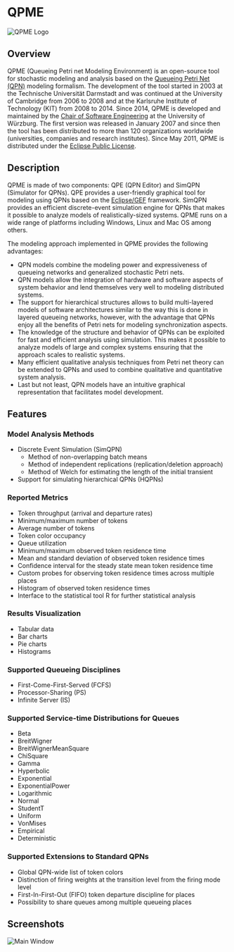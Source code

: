 # QPME

![QPME Logo](https://se.informatik.uni-wuerzburg.de/fileadmin/_migrated/RTE/RTEmagicC_QPME_Logo2_02.jpg.jpg)

## Overview

QPME (Queueing Petri net Modeling Environment) is an open-source tool for stochastic modeling and analysis based on the [Queueing Petri Net (QPN)](http://ls4-www.cs.tu-dortmund.de/QPN/) modeling formalism. The development of the tool started in 2003 at the Technische Universität Darmstadt and was continued at the University of Cambridge from 2006 to 2008 and at the Karlsruhe Institute of Technology (KIT) from 2008 to 2014. Since 2014, QPME is developed and maintained by the [Chair of Software Engineering](https://se.informatik.uni-wuerzburg.de/home/) at the University of Würzburg. The first version was released in January 2007 and since then the tool has been distributed to more than 120 organizations worldwide (universities, companies and research institutes). Since May 2011, QPME is distributed under the [Eclipse Public License](http://www.eclipse.org/legal/epl-v10.html).

## Description

QPME is made of two components: QPE (QPN Editor) and SimQPN (Simulator for QPNs). QPE provides a user-friendly graphical tool for modeling using QPNs based on the [Eclipse/GEF](http://www.eclipse.org/gef/) framework. SimQPN provides an efficient discrete-event simulation engine for QPNs that makes it possible to analyze models of realistically-sized systems. QPME runs on a wide range of platforms including Windows, Linux and Mac OS among others.

The modeling approach implemented in QPME provides the following advantages:

- QPN models combine the modeling power and expressiveness of queueing networks and generalized stochastic Petri nets.
- QPN models allow the integration of hardware and software aspects of system behavior and lend themselves very well to modeling distributed systems.
- The support for hierarchical structures allows to build multi-layered models of software architectures similar to the way this is done in layered queueing networks, however, with the advantage that QPNs enjoy all the benefits of Petri nets for modeling synchronization aspects.
- The knowledge of the structure and behavior of QPNs can be exploited for fast and efficient analysis using simulation. This makes it possible to analyze models of large and complex systems ensuring that the approach scales to realistic systems.
- Many efficient qualitative analysis techniques from Petri net theory can be extended to QPNs and used to combine qualitative and quantitative system analysis.
- Last but not least, QPN models have an intuitive graphical representation that facilitates model development.

## Features

### Model Analysis Methods

- Discrete Event Simulation (SimQPN)
  - Method of non-overlapping batch means
  - Method of independent replications (replication/deletion approach)
  - Method of Welch for estimating the length of the initial transient
- Support for simulating hierarchical QPNs (HQPNs)

### Reported Metrics

- Token throughput (arrival and departure rates)
- Minimum/maximum number of tokens
- Average number of tokens
- Token color occupancy
- Queue utilization
- Minimum/maximum observed token residence time
- Mean and standard deviation of observed token residence times
- Confidence interval for the steady state mean token residence time
- Custom probes for observing token residence times across multiple places
- Histogram of observed token residence times
- Interface to the statistical tool R for further statistical analysis

### Results Visualization

- Tabular data
- Bar charts
- Pie charts
- Histograms

### Supported Queueing Disciplines

- First-Come-First-Served (FCFS)
- Processor-Sharing (PS)
- Infinite Server (IS)

### Supported Service-time Distributions for Queues

- Beta
- BreitWigner
- BreitWignerMeanSquare
- ChiSquare
- Gamma
- Hyperbolic
- Exponential
- ExponentialPower
- Logarithmic
- Normal
- StudentT
- Uniform
- VonMises
- Empirical
- Deterministic

### Supported Extensions to Standard QPNs

- Global QPN-wide list of token colors
- Distinction of firing weights at the transition level from the firing mode level
- First-In-First-Out (FIFO) token departure discipline for places
- Possibility to share queues among multiple queueing places

## Screenshots

![Main Window](https://se.informatik.uni-wuerzburg.de/fileadmin/_processed_/3/8/csm_QPE-Main_01_a85e597798.png)
